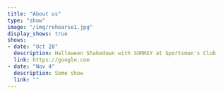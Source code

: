 ```yaml
---
title: "About us"
type: "show"
image: "/img/rehearse1.jpg"
display_shows: true
shows:
- date: "Oct 28"
  description: Halloween Shakedown with SORREY at Sportsman's Club
  link: https://google.com
- date: "Nov 4"
  description: Some show
  link: ""
---
```

